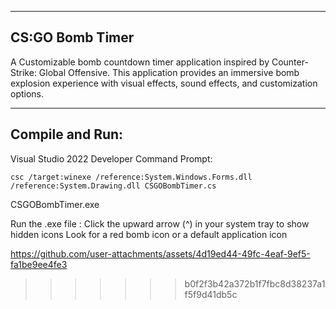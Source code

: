 -------------------
CS:GO Bomb Timer
-------------------

A Customizable bomb countdown timer application inspired by Counter-Strike: Global Offensive. This application provides an immersive bomb explosion experience with visual effects, sound effects, and customization options.

-------------------
Compile and Run:
-------------------
 Visual Studio 2022 Developer Command Prompt:
 
    csc /target:winexe /reference:System.Windows.Forms.dll /reference:System.Drawing.dll CSGOBombTimer.cs
CSGOBombTimer.exe


Run the .exe file :
    Click the upward arrow (^) in your system tray to show hidden icons
    Look for a red bomb icon or a default application icon 



https://github.com/user-attachments/assets/4d19ed44-49fc-4eaf-9ef5-fa1be9ee4fe3


>>>>>>> b0f2f3b42a372b1f7fbc8d38237a1f5f9d41db5c
